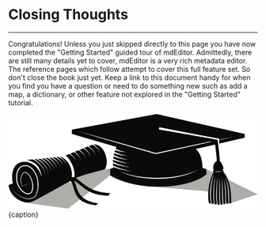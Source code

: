 # Closing Thoughts
---

Congratulations!  Unless you just skipped directly to this page you have now completed the "Getting Started" guided tour of mdEditor.  Admittedly, there are still many details yet to cover, mdEditor is a very rich metadata editor.  The reference pages which follow attempt to cover this full feature set.  So don't close the book just yet.  Keep a link to this document handy for when you find you have a question or need to do something new such as add a map, a dictionary, or other feature not explored in the "Getting Started" tutorial.

![You Passed!](/assets/get-started/college-diploma.png){caption}
